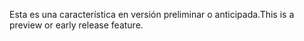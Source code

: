 <span data-ttu-id="15e75-101">Esta es una característica en versión preliminar o anticipada.</span><span class="sxs-lookup"><span data-stu-id="15e75-101">This is a preview or early release feature.</span></span>